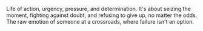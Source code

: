 Life of action, urgency, pressure, and determination. It's about seizing the moment, fighting against doubt, and refusing to give up, no matter the odds.
The raw emotion of someone at a crossroads, where failure isn't an option.
